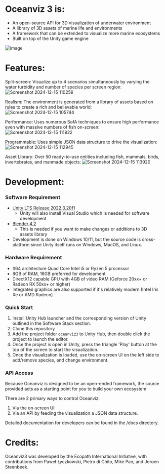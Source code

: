 
# Oceanviz 3 is:
- An open-source API for 3D visualization of underwater environment
- A library of 3D assets of marine life and environments
- A framework that can be extended to visualize more marine ecosystems
- Built on top of the Unity game engine

![image](https://github.com/user-attachments/assets/f67086b1-0714-4f7b-8ef3-9e22074cdfec)

# Features:
Split-screen: Visualize up to 4 scenarios simultaneously by varying the water turbidity and number of species per screen region:
![Screenshot 2024-12-15 110259](https://github.com/user-attachments/assets/f90c5584-6a74-4b1c-b0ef-72e457518c2e)

Realism: The environment is generated from a library of assets based on rules to create a rich and believable world:
![Screenshot 2024-12-15 105744](https://github.com/user-attachments/assets/767404d8-a0e4-4878-8b8d-0bc3c213fca4)

Performance: Uses numerous SofA techniques to ensure high performance even with massive numbers of fish on-screen:
![Screenshot 2024-12-15 111922](https://github.com/user-attachments/assets/0b014453-1c63-435e-850d-d0df4c1347c8)

Programmable: Uses simple JSON data structure to drive the visualization:
![Screenshot 2024-12-15 112945](https://github.com/user-attachments/assets/7dd5f5d1-1662-40fa-818b-5af997eb9ae7)

Asset Library: Over 50 ready-to-use entities including fish, mammals, birds, invertebrates, and manmade objects:
![Screenshot 2024-12-15 113920](https://github.com/user-attachments/assets/b08c19f7-2c7c-4a11-b67d-834147fb6cfe)


# Development:
### Software Requirement
- [Unity LTS Release 2022.3.20f1](https://unity.com/releases/editor/qa/lts-releases)
  - Unity will also install Visual Studio which is needed for software development
- [Blender 4.2](https://www.blender.org/download/)
  - This is needed if you want to make changes or additions to 3D assets library
- Development is done on Windows 10/11, but the source code is cross-platform since Unity itself runs on Windows, MacOS, and Linux.

### Hardware Requirement
- X64 architecture Quad Core Intel i5 or Ryzen 5 processor
- 8GB of RAM, 16GB preferred for development
- DirectX12 capable GPU with 4GB of video RAM (Geforce 20xx+ or Radeon RX 50xx+ or higher)
- Integrated graphics are also supported if it's relatively modern (Intel Iris Xe or AMD Radeon)

### Quick Start
1. Install Unity Hub launcher and the corresponding version of Unity outlined in the Software Stack section.
2. Clone this repository
3. Add the project folder `oceanviz3` to Unity Hub, then double click the project to launch the editor.
4. Once the project is open in Unity, press the triangle 'Play' button at the top of the screen to start the visualization.
5. Once the visualization is loaded, use the on-screen UI on the left side to add/remove species, and change environment.


### API Access
Because Oceanviz is designed to be an open-ended framework, the source provided acts as a starting point for you to build your own ecosystem.

There are 2 primary ways to control Oceanviz:
1. Via the on-screen UI
2. Via an API by feeding the visualization a JSON data structure.

Detailed documentation for developers can be found in the /docs directory.


# Credits:
Oceanviz3 was developed by the Ecopath International Initiative, with contributions from Paweł Łyczkowski, Pietro di Chito, Mike Pan, and Jeroen Steenbeek.


